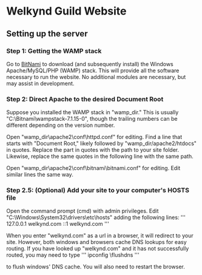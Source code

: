 # Welkynd Guild Website

## Setting up the server
### Step 1: Getting the WAMP stack
Go to [BitNami](https://bitnami.com/stack/wamp) to download (and subsequently install) the Windows Apache/MySQL/PHP (WAMP) stack. This will provide all the software necessary to run the website. No additional modules are necessary, but may assist in development.

### Step 2: Direct Apache to the desired Document Root
Suppose you installed the WAMP stack in "wamp_dir." This is usually "C:\Bitnami\wampstack-7.1.15-0", though the trailing numbers can be different depending on the version number. 

Open "wamp_dir\apache2\conf\httpd.conf" for editing. Find a line that starts with "Document Root," likely followed by "wamp_dir/apache2/htdocs" in quotes. Replace the part in quotes with the path to your site folder. Likewise, replace the same quotes in the following line with the same path.

Open "wamp_dir\apache2\conf\bitnami\bitnami.conf" for editing. Edit similar lines the same way.

### Step 2.5: (Optional) Add your site to your computer's HOSTS file
Open the command prompt (cmd) with admin privileges. Edit "C:\Windows\System32\drivers\etc\hosts" adding the following lines:
'''
	127.0.0.1	welkynd.com
	::1			welkynd.com
'''

When you enter "welkynd.com" as a url in a browser, it will redirect to your site. However, both windows and browsers cache DNS lookups for easy routing. If you have looked up "welkynd.com" and it has not successfully routed, you may need to type
'''
ipconfig \flushdns
'''

to flush windows' DNS cache. You will also need to restart the browser.